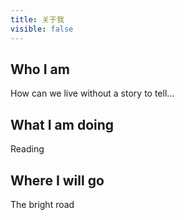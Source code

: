 ```yaml
---
title: 关于我
visible: false
---
```


## Who I am

How can we live without a story to tell...

## What I am doing

Reading

## Where I will go

The bright road

